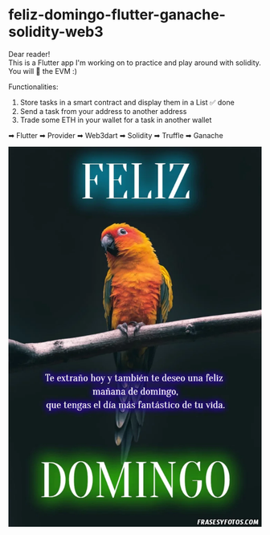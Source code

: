 # feliz-domingo-flutter-ganache-solidity-web3

Dear reader!  
This is a Flutter app I'm working on to practice and play around with solidity.  
You will 💖 the EVM :)  

Functionalities:
1. Store tasks in a smart contract and display them in a List ✅ done
2. Send a task from your address to another address
3. Trade some ETH in your wallet for a task in another wallet 


➡ Flutter
➡ Provider
➡ Web3dart
➡ Solidity
➡ Truffle
➡ Ganache


![](photofeliz.jpg)
